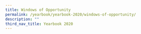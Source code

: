 ```yaml
---
title: Windows of Opportunity
permalink: /yearbook/yearbook-2020/windows-of-opportunity/
description: ""
third_nav_title: Yearbook 2020
---
```

